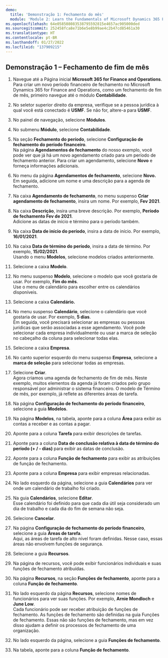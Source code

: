 ```yaml
---
demo:
  title: 'Demonstração 1: Fechamento do mês'
  module: 'Module 2: Learn the Fundamentals of Microsoft Dynamics 365 Finance'
ms.openlocfilehash: 64e058508083538795592815e4657ac905000ded
ms.sourcegitcommit: 252458fca8e71b6e5e8b99ae4c2b47cd85461a30
ms.translationtype: HT
ms.contentlocale: pt-BR
ms.lasthandoff: 01/27/2022
ms.locfileid: "137909215"
---
```

## <a name="demo-1---month-end-close"></a>Demonstração 1 – Fechamento de fim de mês

1. Navegue até a Página inicial **Microsoft 365 for Finance and Operations**.  
    Para criar um novo período financeiro de fechamento no Microsoft Dynamics 365 for Finance and Operations, como um fechamento de fim de mês, primeiro navegue até o módulo **Contabilidade**.

1. No seletor superior direito da empresa, verifique se a pessoa jurídica à qual você está conectado é **USMF**. Se não for, altere-a para **USMF**.

1. No painel de navegação, selecione **Módulos**.

1. No submenu **Módulo**, selecione **Contabilidade**.

1. Na seção **Fechamento do período**, selecione **Configuração de fechamento do período financeiro**.  
    Na página **Agendamentos de fechamento** do nosso exemplo, você pode ver que já há um novo agendamento criado para um período de fechamento anterior. Para criar um agendamento, selecione **Novo** e forneça informações adicionais.

1. No menu da página **Agendamentos de fechamento**, selecione **Novo.**  
    Em seguida, adicione um nome e uma descrição para a agenda de fechamento.

1. Na caixa **Agendamento de fechamento**, no menu suspenso **Criar agendamento de fechamento**, insira um nome. Por exemplo, **Fev 2021**.

1. Na caixa **Descrição**, insira uma breve descrição. Por exemplo, **Período de fechamento Fev de 2021**.  
    Adicione as datas de início e término para o período também.

1. Na caixa **Data de início do período**, insira a data de início. Por exemplo, **16/01/2021**.

1. Na caixa **Data de término do período**, insira a data de término. Por exemplo, **15/02/2021**.  
    Usando o menu **Modelos**, selecione modelos criados anteriormente.

1. Selecione a caixa **Modelo**.

1. No menu suspenso **Modelo**, selecione o modelo que você gostaria de usar. Por exemplo, **Fim do mês**.  
    Use o menu de calendário para escolher entre os calendários disponíveis.

1. Selecione a caixa **Calendário.**

1. No menu suspenso **Calendário**, selecione o calendário que você gostaria de usar. Por exemplo, **5 dias**.  
Em seguida, você precisará selecionar as empresas ou pessoas jurídicas que serão associadas a esse agendamento. Você pode selecionar cada empresa individualmente ou usar a marca de seleção no cabeçalho da coluna para selecionar todas elas.

1. Selecione a caixa **Empresa**.

1. No canto superior esquerdo do menu suspenso **Empresa**, selecione a **marca de seleção** para selecionar todas as empresas.

1. Selecione **Criar**.  
    Agora criamos uma agenda de fechamento de fim de mês. Neste exemplo, muitos elementos da agenda já foram criados pelo grupo responsável por administrar o sistema financeiro. O modelo de Término de mês, por exemplo, já reflete as diferentes áreas de tarefa.

1. Na página **Configuração de fechamento do período financeiro**, selecione a guia **Modelos**.

1. Na página **Modelos**, na tabela, aponte para a coluna **Área** para exibir as contas a receber e as contas a pagar.

1. Aponte para a coluna **Tarefa** para exibir descrições de tarefas.

1. Aponte para a coluna **Data de conclusão relativa à data de término do período (+ / - dias)** para exibir as datas de conclusão.

1. Aponte para a coluna **Função de fechamento** para exibir as atribuições de função de fechamento.

1. Aponte para a coluna **Empresa** para exibir empresas relacionadas.

1. No lado esquerdo da página, selecione a guia **Calendários** para ver onde um calendário de trabalho foi criado.

1. Na guia **Calendários**, selecione **Editar**.  
    Esse calendário foi definido para que cada dia útil seja considerado um dia de trabalho e cada dia do fim de semana não seja.

1. Selecione **Cancelar**.

1. Na página **Configuração de fechamento do período financeiro**, selecione a guia **Áreas de tarefa**.  
    Aqui, as áreas de tarefa de alto nível foram definidas. Nesse caso, essas áreas não envolvem funções de segurança.

1. Selecione a guia **Recursos**.

1. Na página de recursos, você pode exibir funcionários individuais e suas funções de fechamento atribuídas.

1. Na página **Recursos**, na seção **Funções de fechamento**, aponte para a coluna **Função de fechamento**.

1. No lado esquerdo da página **Recursos**, selecione nomes de funcionários para ver suas funções. Por exemplo, **Arnie Mondloch** e **June Low**.  
    Cada funcionário pode ser receber atribuição de funções de fechamento. As funções de fechamento são definidas na guia Funções de fechamento. Essas não são funções de fechamento, mas em vez disso ajudam a definir os processos de fechamento de uma organização.

1. No lado esquerdo da página, selecione a guia **Funções de fechamento**.

1. Na tabela, aponte para a coluna **Função de fechamento**.
